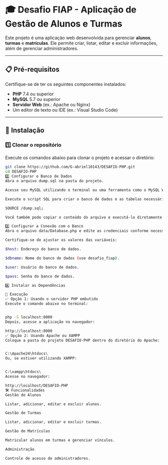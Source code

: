 # 🎓 Desafio FIAP - Aplicação de Gestão de Alunos e Turmas

Este projeto é uma aplicação web desenvolvida para gerenciar **alunos**, **turmas** e **matrículas**. Ele permite criar, listar, editar e excluir informações, além de gerenciar administradores.

---

## 📋 Pré-requisitos

Certifique-se de ter os seguintes componentes instalados:

- **PHP** 7.4 ou superior  
- **MySQL** 5.7 ou superior  
- **Servidor Web** (ex.: Apache ou Nginx)  
- Um editor de texto ou IDE (ex.: Visual Studio Code)

---

## 🔧 Instalação

### 1️⃣ Clonar o repositório

Execute os comandos abaixo para clonar o projeto e acessar o diretório:

```bash
git clone https://github.com/G-abriel10143/DESAFIO-PHP.git
cd DESAFIO-PHP
2️⃣ Configurar o Banco de Dados
Abra o arquivo dump.sql na pasta do projeto.

Acesse seu MySQL utilizando o terminal ou uma ferramenta como o MySQL Workbench.

Execute o script SQL para criar o banco de dados e as tabelas necessárias:

SOURCE /dump.sql;

Você também pode copiar o conteúdo do arquivo e executá-lo diretamente na área de query do MySQL Workbench.

3️⃣ Configurar a Conexão com o Banco
Abra o arquivo data/Database.php e edite as credenciais conforme necessário:

Certifique-se de ajustar os valores das variáveis:

$host: Endereço do banco de dados.

$dbname: Nome do banco de dados (use desafio_fiap).

$user: Usuário do banco de dados.

$pass: Senha do banco de dados.

4️⃣ Instalar as Dependências

🚀 Execução
✅ Opção 1: Usando o servidor PHP embutido
Execute o comando abaixo no terminal:


php -S localhost:8000
Depois, acesse a aplicação no navegador:

http://localhost:8000
✅ Opção 2: Usando Apache ou XAMPP
Coloque a pasta do projeto DESAFIO-PHP dentro do diretório do Apache:


C:\Apache24\htdocs\
Ou, se estiver utilizando XAMPP:


C:\xampp\htdocs\
Acesse no navegador:

http://localhost/DESAFIO-PHP
🛠️ Funcionalidades
Gestão de Alunos

Listar, adicionar, editar e excluir alunos.

Gestão de Turmas

Listar, adicionar, editar e excluir turmas.

Gestão de Matrículas

Matricular alunos em turmas e gerenciar vínculos.

Administração

Controle de acesso de administradores.